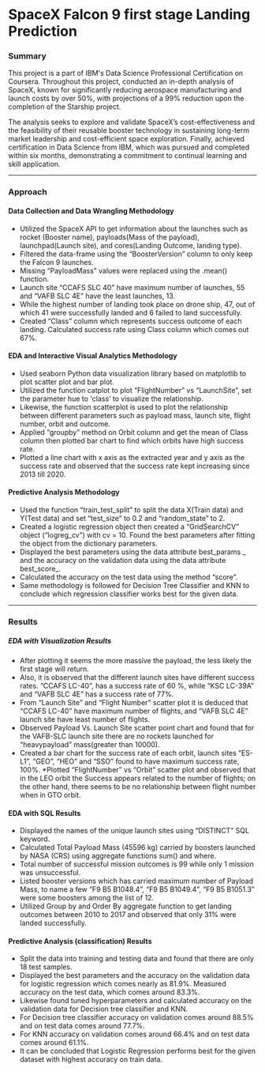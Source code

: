 # SpaceX  Falcon 9 first stage Landing Prediction

### Summary

This project is a part of IBM's Data Science Professional Certification on Coursera. Throughout this project, conducted an in-depth analysis of SpaceX, known for significantly reducing aerospace manufacturing and launch costs by over 50%, with projections of a 99% reduction upon the completion of the Starship project. 

The analysis seeks to explore and validate SpaceX’s cost-effectiveness and the feasibility of their reusable booster technology in sustaining long-term market leadership and cost-efficient space exploration. 
Finally, achieved certification in Data Science from IBM, which was pursued and completed within six months, demonstrating a commitment to continual learning and skill application.

---

### Approach

#### Data Collection and Data Wrangling Methodology
* Utilized the SpaceX API to get information about the launches such as rocket (Booster name), payloads(Mass of the payload), launchpad(Launch site), and cores(Landing Outcome, landing type). 
* Filtered the data-frame using the “BoosterVersion” column to only keep the Falcon 9 launches.
* Missing “PayloadMass” values were replaced using the .mean() function.
* Launch site “CCAFS SLC 40” have maximum number of launches, 55 and “VAFB SLC 4E” have the least launches, 13.
* While the highest number of landing took place on drone ship, 47, out of which 41 were successfully landed and 6 failed to land successfully.
* Created “Class” column which represents success outcome of each landing. Calculated success rate using Class column which comes out 67%.

#### EDA and Interactive Visual Analytics Methodology
* Used seaborn Python data visualization library based on matplotlib to plot scatter plot and bar plot.
* Utilized the function catplot to plot “FlightNumber” vs “LaunchSite”, set the parameter  hue to 'class’ to visualize the relationship.
* Likewise, the function scatterplot is used to plot the relationship between different parameters such as payload mass, launch site, flight number, orbit and outcome.
* Applied “groupby” method on Orbit column and get the mean of Class column then plotted bar chart to find which orbits have high success rate.
* Plotted a line chart with x axis as the extracted year and y axis as the success rate and observed that the success rate kept increasing since 2013 till 2020.

#### Predictive Analysis Methodology
* Used the function “train_test_split” to split the data X(Train data) and Y(Test data) and set “test_size” to  0.2 and “random_state” to 2.
* Created a logistic regression object then created a “GridSearchCV” object (“logreg_cv”) with cv = 10. Found the best parameters after fitting the object from the dictionary parameters.
* Displayed the best parameters using the data attribute best_params _ and the accuracy on the validation data using the data attribute best_score_.
* Calculated the accuracy on the test data using the method “score”.
* Same methodology is followed for Decision Tree Classifier and KNN to conclude which regression classifier works best for the given data. 

---

### Results

##### EDA with Visualization Results
* After plotting it seems the more massive the payload, the less likely the first stage will return.
* Also, it is observed that the different launch sites have different success rates. “CCAFS LC-40”, has a success rate of 60 %, while “KSC LC-39A” and “VAFB SLC 4E” has a success rate of 77%.
* From “Launch Site” and “Flight Number” scatter plot it is deduced that “CCAFS LC-40” have maximum number of flights, and “VAFB SLC 4E” launch site have least number of flights.
* Observed Payload Vs. Launch Site scatter point chart and found that for the VAFB-SLC launch site there are no  rockets  launched for  “heavypayload” mass(greater than 10000).
* Created a bar chart for the success rate of each orbit, launch sites “ES-L1”, “GEO”, “HEO” and “SSO” found to have maximum success rate, 100%.
*Plotted “FlightNumber” vs “Orbit” scatter plot and observed that in the LEO orbit the Success appears related to the number of flights; on the other hand, there seems to be no relationship between flight number when in GTO orbit.

#### EDA with SQL Results
* Displayed the names of the unique launch sites using “DISTINCT” SQL keyword. 
* Calculated Total Payload Mass (45596 kg) carried by boosters launched by NASA (CRS) using aggregate functions sum() and where.
* Total number of successful mission outcomes is 99 while only 1 mission was unsuccessful.
* Listed booster versions which has carried maximum number of Payload Mass, to name a few “F9 B5 B1048.4”,  “F9 B5 B1049.4”,  “F9 B5 B1051.3” were some boosters among the list of 12.
* Utilized Group by and Order By aggregate function to get landing outcomes between 2010 to 2017 and observed that only 31% were landed successfully.

#### Predictive Analysis (classification) Results
* Split the data into training and testing data and found that there are only 18 test samples.
* Displayed the best parameters and the accuracy on the validation data for logistic regression which comes nearly as 81.9%. Measured accuracy on the test data, which comes around 83.3%.
* Likewise found tuned hyperparameters and calculated accuracy on the validation data for Decision tree classifier and KNN. 
* For Decision tree classifier accuracy on validation comes around 88.5% and on test data comes around 77.7%.
* For KNN accuracy on validation comes around 66.4% and on test data comes around 61.1%.
* It can be concluded that Logistic Regression performs best for the given dataset with highest accuracy on train data.





